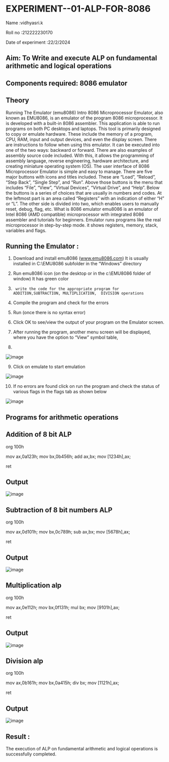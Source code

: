 # EXPERIMENT--01-ALP-FOR-8086
Name :vidhyasri.k

Roll no :212222230170

Date of experiment :22/2/2024





## Aim: To Write and execute ALP on fundamental arithmetic and logical operations
## Components required: 8086  emulator 
## Theory 
Running The Emulator (emu8086) Intro 8086 Microprocessor Emulator, also known as EMU8086, is an emulator of the program 8086 microprocessor. It is developed with a built-in 8086 assembler. This application is able to run programs on both PC desktops and laptops. This tool is primarily designed to copy or emulate hardware. These include the memory of a program, CPU, RAM, input and output devices, and even the display screen. There are instructions to follow when using this emulator. It can be executed into one of the two ways: backward or forward. There are also examples of assembly source code included. With this, it allows the programming of assembly language, reverse engineering, hardware architecture, and creating miniature operating system (OS). The user interface of 8086 Microprocessor Emulator is simple and easy to manage. There are five major buttons with icons and titles included. These are “Load”, “Reload”, “Step Back”, “Single Step”, and “Run”. Above those buttons is the menu that includes “File”, “View”, “Virtual Devices”, “Virtual Drive”, and “Help”. Below the buttons is a series of choices that are usually in numbers and codes. At the leftmost part is an area called “Registers” with an indication of either “H” or “L”. The other side is divided into two, which enables users to manually reset, debug, flag, etc. What is 8086 emulator emu8086 is an emulator of Intel 8086 (AMD compatible) microprocessor with integrated 8086 assembler and tutorials for beginners. Emulator runs programs like the real microprocessor in step-by-step mode. it shows registers, memory, stack, variables and flags.


 ## Running the Emulator :
1.	Download and install emu8086 (www.emu8086.com) It is usually installed in C:\EMU8086 subfolder in the “Windows” directory
2.	  Run  emu8086 icon (on the desktop or in the c:\EMU8086 folder of window) It has green color 
 
 
3.		write the code for the appropriate program for ADDITION,SUBTRACTION, MULTIPLICATION,  DIVISION operations 

4.	 Compile the program and check for the errors 
5.	Run (once there is no syntax error) 

6.	Click OK to see/view the output of your program on the Emulator screen. 


7.	After running the program, another menu screen will be displayed, where you have the option to “View” symbol table,
8.	 


![image](https://user-images.githubusercontent.com/36288975/189273263-d65baae9-4b8f-4723-afb3-c0ffa4052b04.png)











9.	Click on emulate to start emulation 








![image](https://user-images.githubusercontent.com/36288975/189273273-9bb36ec1-e2e8-4892-8d35-37707332bfdc.png)








10.	If no errors are found click on run the program and check the status of various flags in the flags tab as shown below 






![image](https://user-images.githubusercontent.com/36288975/189273277-113a2a33-4a40-4ff8-95a5-ecd3a1f504fe.png)







## Programs for arithmetic  operations

## Addition  of 8 bit ALP 
org 100h

mov ax,0a123h;
mov bx,0b456h;
add ax,bx;
mov [1234h],ax;

ret


## Output  
![image](https://github.com/vidhyasrikachapalayam/EXPERIMENT--01-ALP-FOR-8086/assets/119477817/317e14b2-1157-4c33-98fb-3e0bf1be837c)
 
## Subtraction   of 8 bit numbers  ALP 
 org 100h

mov ax,0d101h;
mov bx,0c789h;
sub ax,bx;
mov [5678h],ax;

ret
## Output  
![image](https://github.com/vidhyasrikachapalayam/EXPERIMENT--01-ALP-FOR-8086/assets/119477817/672e3de3-1fd0-49bc-b458-d149fda20d98)

## Multiplication alp 
org 100h

mov ax,0e112h;
mov bx,0f131h;
mul bx;
mov [9101h],ax;

ret
 ## Output  
![image](https://github.com/vidhyasrikachapalayam/EXPERIMENT--01-ALP-FOR-8086/assets/119477817/5a398fb0-dac8-4bb4-bd2d-0a24a2693f77)


## Division alp 
org 100h

mov ax,0b161h;
mov bx,0a415h;
div bx;
mov [1121h],ax;

ret
## Output  
![image](https://github.com/vidhyasrikachapalayam/EXPERIMENT--01-ALP-FOR-8086/assets/119477817/7bfd5c94-01eb-426c-b4f6-67a42b8f30d0)


## Result :
 The execution of ALP on fundamental arithmetic and logical operations is successfully completed.








